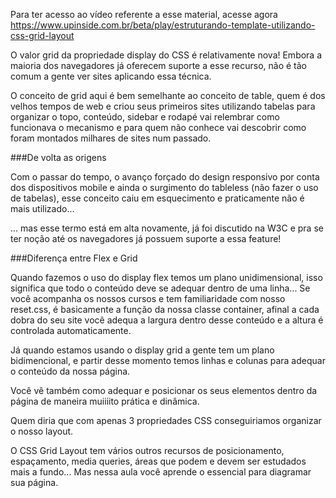 Para ter acesso ao vídeo referente a esse material, acesse agora https://www.upinside.com.br/beta/play/estruturando-template-utilizando-css-grid-layout

O valor grid da propriedade display do CSS é relativamente nova!  Embora a maioria dos navegadores já oferecem suporte a esse recurso, não é tão comum a gente ver sites aplicando essa técnica.

O conceito de grid aqui é bem semelhante ao conceito de table, quem é dos velhos tempos de web e criou seus primeiros sites utilizando tabelas para organizar o topo, conteúdo, sidebar e rodapé vai relembrar como funcionava o mecanismo e para quem não conhece vai descobrir como foram montados milhares de sites num passado.

###De volta as origens

Com o passar do tempo, o avanço forçado do design responsivo por conta dos dispositivos mobile e ainda o surgimento do tableless (não fazer o uso de tabelas), esse conceito caiu em esquecimento e praticamente não é mais utilizado...

... mas esse termo está em alta novamente, já foi discutido na W3C e pra se ter noção até os navegadores já possuem suporte a essa feature!

###Diferença entre Flex e Grid

Quando fazemos o uso do display flex temos um plano unidimensional, isso significa que todo o conteúdo deve se adequar dentro de uma linha... Se você acompanha os nossos cursos  e tem familiaridade com nosso reset.css, é basicamente a função da nossa classe container, afinal a cada dobra do seu site você adequa a largura dentro desse conteúdo e a altura é controlada automaticamente.

Já quando estamos usando o display grid a gente tem um plano bidimencional, e partir desse momento temos linhas e colunas para adequar o conteúdo da nossa página.

Você vê também como adequar e posicionar os seus elementos dentro da página de maneira muiiiito prática e dinâmica.

Quem diria que com apenas 3 propriedades CSS conseguiriamos organizar o nosso layout.

O CSS Grid Layout tem vários outros recursos de posicionamento, espaçamento, media queries, áreas que podem e devem ser estudados mais a fundo... Mas nessa aula você aprende o essencial para diagramar sua página.

